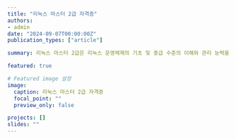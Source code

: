 ```yaml
---
title: "리눅스 마스터 2급 자격증"
authors:
- admin
date: "2024-09-07T00:00:00Z"
publication_types: ["article"]

summary: 리눅스 마스터 2급은 리눅스 운영체제의 기초 및 중급 수준의 이해와 관리 능력을 인증하는 자격증입니다.

featured: true

# Featured image 설정
image:
  caption: 리눅스 마스터 2급 자격증
  focal_point: ""
  preview_only: false

projects: []
slides: ""
---
```

